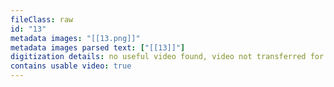 ```yaml
---
fileClass: raw
id: "13"
metadata images: "[[13.png]]"
metadata images parsed text: ["[[13]]"]
digitization details: no useful video found, video not transferred for parsing
contains usable video: true
---
```

